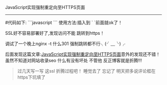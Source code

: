 JavaScript实现强制重定向至HTTPS页面
<hr>
#代码如下:
```javascript
<script type="text/javascript">
var targetProtocol = "https:";
if (window.location.protocol != targetProtocol)
 window.location.href = targetProtocol +
  window.location.href.substring(window.location.protocol.length);
</script>
```
使用方法:插入到 `</head> `前面就ok了！

SSL好不容易部署好了,发现访问不能 跳转到https！

调试了一个晚上nginx -t  什么301 强制跳转都不行╮(╯﹏╰)╭

后面发现这篇文章:<a href="http://www.jb51.net/article/67555.htm" target="_blank">JavaScript实现强制重定向至HTTPS页面</a>意外的发现还不错！虽然不知道对网站收录seo 什么有没有坏处 不管他 反正博客就是折腾!!!

>过几天写一写 这ssl 折腾过程吧！ 睡觉去了   忘记了 明天把多说评论框在https下坑填了
